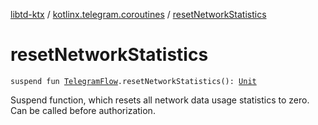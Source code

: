 [libtd-ktx](../index.md) / [kotlinx.telegram.coroutines](index.md) / [resetNetworkStatistics](./reset-network-statistics.md)

# resetNetworkStatistics

`suspend fun `[`TelegramFlow`](../kotlinx.telegram.core/-telegram-flow/index.md)`.resetNetworkStatistics(): `[`Unit`](https://kotlinlang.org/api/latest/jvm/stdlib/kotlin/-unit/index.html)

Suspend function, which resets all network data usage statistics to zero. Can be called before
authorization.

